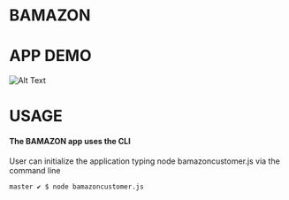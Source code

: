 # BAMAZON

# APP DEMO 

![Alt Text](https://media.giphy.com/media/26DNfRzQ8aHR6Klzy/giphy.gif)

# USAGE
#### The **BAMAZON** app uses the CLI

User can initialize the application typing node bamazoncustomer.js via the command line

```
master ✔ $ node bamazoncustomer.js
```

